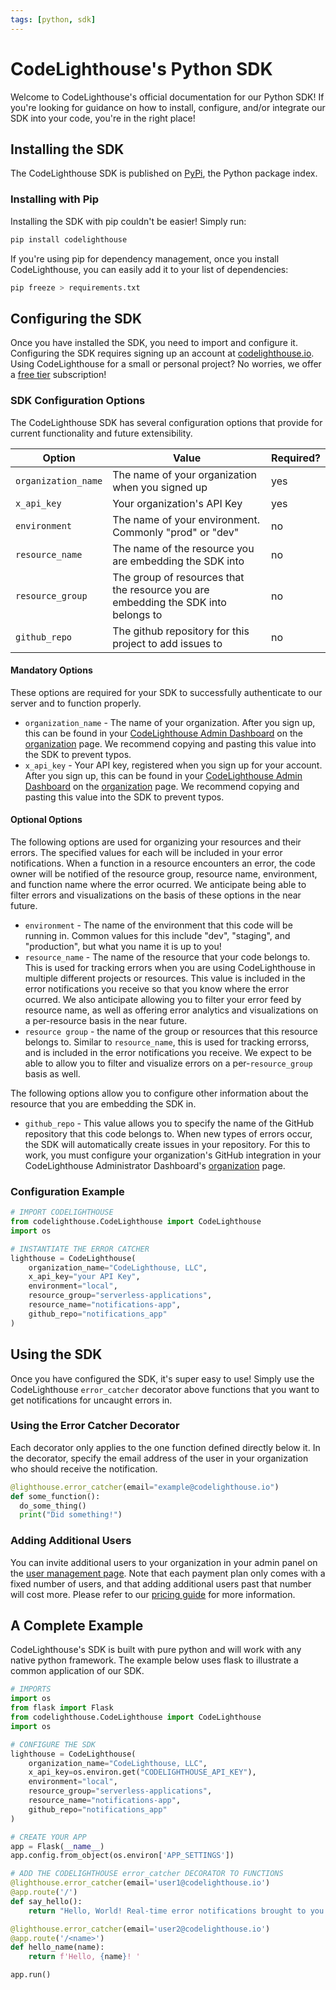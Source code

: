 ```yaml
---
tags: [python, sdk]
---
```


# CodeLighthouse's Python SDK

Welcome to CodeLighthouse's official documentation for our Python SDK! If you're looking for guidance on how to install, configure, and/or integrate our SDK into your code, you're in the right place! 

## Installing the SDK
The CodeLighthouse SDK is published on [PyPi](https://pypi.org/), the Python package index. 

### Installing with Pip
Installing the SDK with pip couldn't be easier! 
Simply run:

```bash
pip install codelighthouse
```

If you're using pip for dependency management, once you install CodeLighthouse, you can easily add it to your list of dependencies:
```bash
pip freeze > requirements.txt
```

## Configuring the SDK
Once you have installed the SDK, you need to import and configure it. Configuring the SDK requires signing up an account at [codelighthouse.io](https://codelighthouse.io). Using CodeLighthouse for a small or personal project? No worries, we offer a [free tier](https://codelighthouse.io/#pricing) subscription!

### SDK Configuration Options
The CodeLighthouse SDK has several configuration options that provide for current functionality and future extensibility. 
<!-- title: SDK Configuration Options -->
| Option                  | Value                                          | Required? |
|-------------------------|------------------------------------------------|-----------|
|`organization_name`      |The name of your organization when you signed up| yes       |
|`x_api_key`              |Your organization's API Key                     | yes       |
|`environment`            |The name of your environment. Commonly "prod" or "dev"|no   |
|`resource_name`          | The name of the resource you are embedding the SDK into| no|
|`resource_group`         |The group of resources that the resource you are embedding the SDK into belongs to| no |
|`github_repo`            | The github repository for this project to add issues to|no|

#### Mandatory Options
These options are required for your SDK to successfully authenticate to our server and to function properly.
* `organization_name`  - The name of your organization. After you sign up, this can be found in your [CodeLighthouse Admin Dashboard](https://codelighthouse.io/admin) on the [organization](https://codelighthouse.io/admin/organization) page. We recommend copying and pasting this value into the SDK to prevent typos.
* `x_api_key` - Your API key, registered when you sign up for your account. After you sign up, this can be found in your [CodeLighthouse Admin Dashboard](https://codelighthouse.io/admin) on the [organization](https://codelighthouse.io/admin/organization) page. We recommend copying and pasting this value into the SDK to prevent typos.

#### Optional Options
The following options are used for organizing your resources and their errors. The specified values for each will be included in your error notifications. When a function in a resource encounters an error, the code owner will be notified of the resource group, resource name, environment, and function name where the error ocurred. We anticipate being able to filter errors and visualizations on the basis of these options in the near future.

* `environment` - The name of the environment that this code will be running in. Common values for this include "dev", "staging", and "production", but what you name it is up to you!
* `resource_name` - The name of the resource that your code belongs to. This is used for tracking errors when you are using CodeLighthouse in multiple different projects or resources. This value is included in the error notifications you receive so that you know where the error ocurred. We also anticipate allowing you to filter your error feed by resource name, as well as offering error analytics and visualizations on a per-resource basis in the near future. 
* `resource group` - the name of the group or resources that this resource belongs to. Similar to `resource_name`, this is used for tracking errorss, and is included in the error notifications you receive. We expect to be able to allow you to filter and visualize errors on a per-`resource_group` basis as well. 

The following options allow you to configure other information about the resource that you are embedding the SDK in.
* `github_repo` - This value allows you to specify the name of the GitHub repository that this code belongs to. When new types of errors occur, the SDK will automatically create issues in your repository. For this to work, you must configure your organization's GitHub integration in your CodeLighthouse Administrator Dashboard's [organization](https://codelighthouse.io/admin/organization) page. 

### Configuration Example
```python
# IMPORT CODELIGHTHOUSE
from codelighthouse.CodeLighthouse import CodeLighthouse
import os

# INSTANTIATE THE ERROR CATCHER
lighthouse = CodeLighthouse(
    organization_name="CodeLighthouse, LLC",
    x_api_key="your API Key",
    environment="local",
    resource_group="serverless-applications",
    resource_name="notifications-app",
    github_repo="notifications_app"
)
```

## Using the SDK
Once you have configured the SDK, it's super easy to use! Simply use the CodeLighthouse `error_catcher` decorator above functions that you want to get notifications for uncaught errors in. 

### Using the Error Catcher Decorator
Each decorator only applies to the one function defined directly below it. In the decorator, specify the email address of the user in your organization who should receive the notification. 

```python
@lighthouse.error_catcher(email="example@codelighthouse.io")
def some_function():
  do_some_thing()
  print("Did something!")
```

### Adding Additional Users
You can invite additional users to your organization in your admin panel on the [user management page](https://codelighthouse.io/admin/users). Note that each payment plan only comes with a fixed number of users, and that adding additional users past that number will cost more. Please refer to our [pricing guide](https://codelighthouse.io/#pricing) for more information.

## A Complete Example
CodeLighthouse's SDK is built with pure python and will work with any native python framework. The example below uses flask to illustrate a common application of our SDK. 

```python
# IMPORTS
import os
from flask import Flask
from codelighthouse.CodeLighthouse import CodeLighthouse
import os

# CONFIGURE THE SDK
lighthouse = CodeLighthouse(
    organization_name="CodeLighthouse, LLC",
    x_api_key=os.environ.get("CODELIGHTHOUSE_API_KEY"),
    environment="local",
    resource_group="serverless-applications",
    resource_name="notifications-app",
    github_repo="notifications_app"
)

# CREATE YOUR APP
app = Flask(__name__)
app.config.from_object(os.environ['APP_SETTINGS'])

# ADD THE CODELIGHTHOUSE error_catcher DECORATOR TO FUNCTIONS
@lighthouse.error_catcher(email='user1@codelighthouse.io')
@app.route('/')
def say_hello():
    return "Hello, World! Real-time error notifications brought to you by CodeLighthouse"

@lighthouse.error_catcher(email='user2@codelighthouse.io')
@app.route('/<name>')
def hello_name(name):
    return f'Hello, {name}! '

app.run()
```
